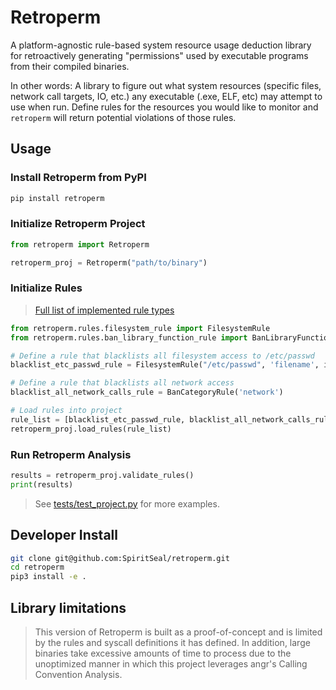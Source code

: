 # Retroperm
A platform-agnostic rule-based system resource usage deduction library for retroactively generating "permissions" used by executable programs from their compiled binaries.

In other words: A library to figure out what system resources (specific files, network call targets, IO, etc.) any executable (.exe, ELF, etc) may attempt to use when run. Define rules for the resources you would like to monitor and `retroperm` will return potential violations of those rules.

## Usage

### Install Retroperm from PyPI

```sh
pip install retroperm
```

### Initialize Retroperm Project

```py
from retroperm import Retroperm

retroperm_proj = Retroperm("path/to/binary")
```

### Initialize Rules

> [Full list of implemented rule types](./documentation/avaliable_rules.md)

```py
from retroperm.rules.filesystem_rule import FilesystemRule
from retroperm.rules.ban_library_function_rule import BanLibraryFunctionRule

# Define a rule that blacklists all filesystem access to /etc/passwd
blacklist_etc_passwd_rule = FilesystemRule("/etc/passwd", 'filename', is_whitelist=False, is_dir=False)

# Define a rule that blacklists all network access
blacklist_all_network_calls_rule = BanCategoryRule('network')

# Load rules into project
rule_list = [blacklist_etc_passwd_rule, blacklist_all_network_calls_rule]
retroperm_proj.load_rules(rule_list)
```

### Run Retroperm Analysis

```py
results = retroperm_proj.validate_rules()
print(results)
```

> See [tests/test_project.py](./tests/test_project.py) for more examples.

## Developer Install
```sh 
git clone git@github.com:SpiritSeal/retroperm.git
cd retroperm
pip3 install -e .
```

## Library limitations
> This version of Retroperm is built as a proof-of-concept and is limited by the rules and syscall definitions it has defined.
> In addition, large binaries take excessive amounts of time to process due to the unoptimized manner in which this project leverages angr's Calling Convention Analysis.
